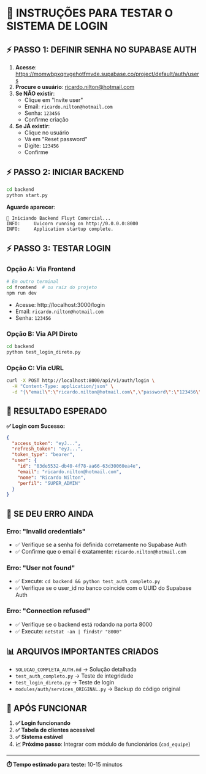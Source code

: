 # 🚀 INSTRUÇÕES PARA TESTAR O SISTEMA DE LOGIN

## ⚡ **PASSO 1: DEFINIR SENHA NO SUPABASE AUTH**

1. **Acesse**: https://momwbpxqnvgehotfmvde.supabase.co/project/default/auth/users
2. **Procure o usuário**: ricardo.nilton@hotmail.com
3. **Se NÃO existir**:
   - Clique em "Invite user"
   - Email: `ricardo.nilton@hotmail.com`
   - Senha: `123456`
   - Confirme criação
4. **Se JÁ existir**:
   - Clique no usuário
   - Vá em "Reset password"
   - Digite: `123456`
   - Confirme

## ⚡ **PASSO 2: INICIAR BACKEND**

```bash
cd backend
python start.py
```

**Aguarde aparecer**:
```
🚀 Iniciando Backend Fluyt Comercial...
INFO:     Uvicorn running on http://0.0.0.0:8000
INFO:     Application startup complete.
```

## ⚡ **PASSO 3: TESTAR LOGIN**

### **Opção A: Via Frontend**
```bash
# Em outro terminal
cd frontend  # ou raiz do projeto
npm run dev
```
- Acesse: http://localhost:3000/login
- Email: `ricardo.nilton@hotmail.com`  
- Senha: `123456`

### **Opção B: Via API Direto**
```bash
cd backend
python test_login_direto.py
```

### **Opção C: Via cURL**
```bash
curl -X POST http://localhost:8000/api/v1/auth/login \
  -H "Content-Type: application/json" \
  -d "{\"email\":\"ricardo.nilton@hotmail.com\",\"password\":\"123456\"}"
```

## 🎯 **RESULTADO ESPERADO**

**✅ Login com Sucesso:**
```json
{
  "access_token": "eyJ...",
  "refresh_token": "eyJ...",
  "token_type": "bearer",
  "user": {
    "id": "03de5532-db40-4f78-aa66-63d30060ea4e",
    "email": "ricardo.nilton@hotmail.com",
    "nome": "Ricardo Nilton",
    "perfil": "SUPER_ADMIN"
  }
}
```

## 🔧 **SE DEU ERRO AINDA**

### **Erro: "Invalid credentials"**
- ✅ Verifique se a senha foi definida corretamente no Supabase Auth
- ✅ Confirme que o email é exatamente: `ricardo.nilton@hotmail.com`

### **Erro: "User not found"**  
- ✅ Execute: `cd backend && python test_auth_completo.py`
- ✅ Verifique se o user_id no banco coincide com o UUID do Supabase Auth

### **Erro: "Connection refused"**
- ✅ Verifique se o backend está rodando na porta 8000
- ✅ Execute: `netstat -an | findstr "8000"`

## 📊 **ARQUIVOS IMPORTANTES CRIADOS**

- `SOLUCAO_COMPLETA_AUTH.md` → Solução detalhada
- `test_auth_completo.py` → Teste de integridade
- `test_login_direto.py` → Teste de login
- `modules/auth/services_ORIGINAL.py` → Backup do código original

## 🎉 **APÓS FUNCIONAR**

1. **✅ Login funcionando**
2. **✅ Tabela de clientes acessível** 
3. **✅ Sistema estável**
4. **📈 Próximo passo**: Integrar com módulo de funcionários (`cad_equipe`)

---

**⏱️ Tempo estimado para teste:** 10-15 minutos 